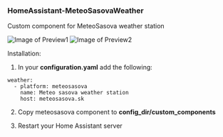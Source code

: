 ### HomeAssistant-MeteoSasovaWeather

Custom component for MeteoSasova weather station

![Image of Preview1](https://github.com/mobicek/HomeAssistant-MeteoSasovaWeather/blob/main/images/preview1.png)
![Image of Preview2](https://github.com/mobicek/HomeAssistant-MeteoSasovaWeather/blob/main/images/preview2.png)

Installation:

1. In your **configuration.yaml** add the following:

```
weather:
  - platform: meteosasova
    name: Meteo sasova weather station
    host: meteosasova.sk
```    

2. Copy meteosasova component to **config_dir/custom_components**   

3. Restart your Home Assistant server
